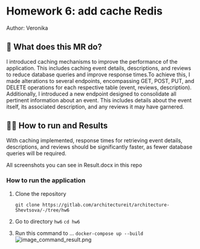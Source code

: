 # Homework 6: add cache Redis

Author: Veronika

## 📝 What does this MR do?

I introduced caching mechanisms to improve the performance of the application. This includes caching event details, descriptions, and reviews to reduce database queries and improve response times.To achieve this, I made alterations to several endpoints, encompassing GET, POST, PUT, and DELETE operations for each respective table (event, reviews, description). Additionally, I introduced a new endpoint designed to consolidate all pertinent information about an event. This includes details about the event itself, its associated description, and any reviews it may have garnered.

## 🏃‍♂️ How to run and Results

With caching implemented, response times for retrieving event details, descriptions, and reviews should be significantly faster, as fewer database queries will be required.

All screenshots you can see in Result.docx in this repo

### How to run the application


1. Clone the repository

   `git clone https://gitlab.com/architectureit/architecture-Shevtsova/-/tree/hw6`

2. Go to directory `hw6`
   `cd hw6`

3. Run this command to ...
   `docker-compose up --build`
   ![image_command_result.png](https://gitlab.com/architectureit/architecture-Shevtsova/-/blob/hw6/res.png)


